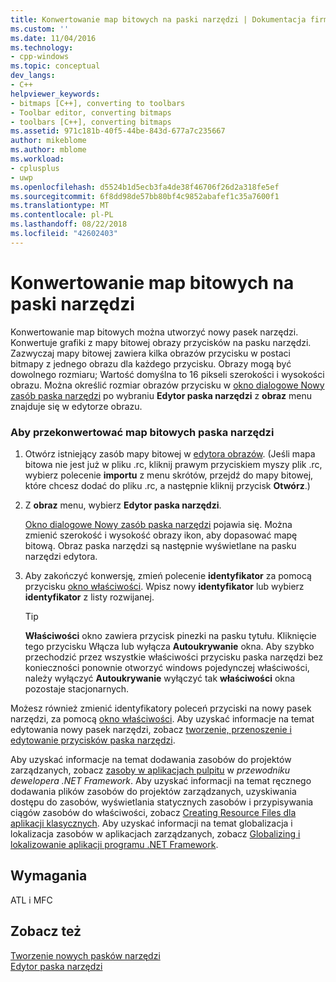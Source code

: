 ```yaml
---
title: Konwertowanie map bitowych na paski narzędzi | Dokumentacja firmy Microsoft
ms.custom: ''
ms.date: 11/04/2016
ms.technology:
- cpp-windows
ms.topic: conceptual
dev_langs:
- C++
helpviewer_keywords:
- bitmaps [C++], converting to toolbars
- Toolbar editor, converting bitmaps
- toolbars [C++], converting bitmaps
ms.assetid: 971c181b-40f5-44be-843d-677a7c235667
author: mikeblome
ms.author: mblome
ms.workload:
- cplusplus
- uwp
ms.openlocfilehash: d5524b1d5ecb3fa4de38f46706f26d2a318fe5ef
ms.sourcegitcommit: 6f8dd98de57bb80bf4c9852abafef1c35a7600f1
ms.translationtype: MT
ms.contentlocale: pl-PL
ms.lasthandoff: 08/22/2018
ms.locfileid: "42602403"
---
```

# <a name="converting-bitmaps-to-toolbars"></a>Konwertowanie map bitowych na paski narzędzi

Konwertowanie map bitowych można utworzyć nowy pasek narzędzi. Konwertuje grafiki z mapy bitowej obrazy przycisków na pasku narzędzi. Zazwyczaj mapy bitowej zawiera kilka obrazów przycisku w postaci bitmapy z jednego obrazu dla każdego przycisku. Obrazy mogą być dowolnego rozmiaru; Wartość domyślna to 16 pikseli szerokości i wysokości obrazu. Można określić rozmiar obrazów przycisku w [okno dialogowe Nowy zasób paska narzędzi](../windows/new-toolbar-resource-dialog-box.md) po wybraniu **Edytor paska narzędzi** z **obraz** menu znajduje się w edytorze obrazu.

### <a name="to-convert-bitmaps-to-a-toolbar"></a>Aby przekonwertować map bitowych paska narzędzi

1. Otwórz istniejący zasób mapy bitowej w [edytora obrazów](../windows/image-editor-for-icons.md). (Jeśli mapa bitowa nie jest już w pliku .rc, kliknij prawym przyciskiem myszy plik .rc, wybierz polecenie **importu** z menu skrótów, przejdź do mapy bitowej, które chcesz dodać do pliku .rc, a następnie kliknij przycisk **Otwórz**.)

2. Z **obraz** menu, wybierz **Edytor paska narzędzi**.

   [Okno dialogowe Nowy zasób paska narzędzi](../windows/new-toolbar-resource-dialog-box.md) pojawia się. Można zmienić szerokość i wysokość obrazy ikon, aby dopasować mapę bitową. Obraz paska narzędzi są następnie wyświetlane na pasku narzędzi edytora.

3. Aby zakończyć konwersję, zmień polecenie **identyfikator** za pomocą przycisku [okno właściwości](/visualstudio/ide/reference/properties-window). Wpisz nowy **identyfikator** lub wybierz **identyfikator** z listy rozwijanej.

   > [!TIP]
   > **Właściwości** okno zawiera przycisk pinezki na pasku tytułu. Kliknięcie tego przycisku Włącza lub wyłącza **Autoukrywanie** okna. Aby szybko przechodzić przez wszystkie właściwości przycisku paska narzędzi bez konieczności ponownie otworzyć windows pojedynczej właściwości, należy wyłączyć **Autoukrywanie** wyłączyć tak **właściwości** okna pozostaje stacjonarnych.

Możesz również zmienić identyfikatory poleceń przyciski na nowy pasek narzędzi, za pomocą [okno właściwości](/visualstudio/ide/reference/properties-window). Aby uzyskać informacje na temat edytowania nowy pasek narzędzi, zobacz [tworzenie, przenoszenie i edytowanie przycisków paska narzędzi](../windows/creating-moving-and-editing-toolbar-buttons.md).

Aby uzyskać informacje na temat dodawania zasobów do projektów zarządzanych, zobacz [zasoby w aplikacjach pulpitu](/dotnet/framework/resources/index) w *przewodniku dewelopera .NET Framework*. Aby uzyskać informacji na temat ręcznego dodawania plików zasobów do projektów zarządzanych, uzyskiwania dostępu do zasobów, wyświetlania statycznych zasobów i przypisywania ciągów zasobów do właściwości, zobacz [Creating Resource Files dla aplikacji klasycznych](/dotnet/framework/resources/creating-resource-files-for-desktop-apps). Aby uzyskać informacji na temat globalizacja i lokalizacja zasobów w aplikacjach zarządzanych, zobacz [Globalizing i lokalizowanie aplikacji programu .NET Framework](/dotnet/standard/globalization-localization/index).

## <a name="requirements"></a>Wymagania

ATL i MFC

## <a name="see-also"></a>Zobacz też

[Tworzenie nowych pasków narzędzi](../windows/creating-new-toolbars.md)  
[Edytor paska narzędzi](../windows/toolbar-editor.md)